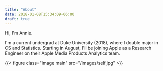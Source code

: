 ```yaml
---
title: "About"
date: 2018-01-08T15:34:09-06:00
draft: true
---
```


Hi, I'm Annie.

I'm a current undergrad at Duke University (2018), where I double major in CS and Statistics. Starting in August, I'll be joining Apple as a Research Engineer on their Apple Media Products Analytics team. 

{{< figure class="image main" src="/images/self.jpg" >}}